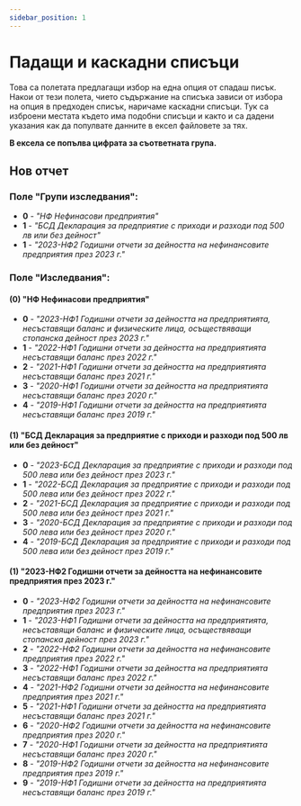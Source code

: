 ```yaml
---
sidebar_position: 1
---
```


# Падащи и каскадни списъци

Това са полетата предлагащи избор на една опция от спадаш писък.
Накои от тези полета, чието съдържание на списъка зависи от избора на опция в предходен списък, наричаме каскадни списъци.
Тук са изброени местата където има подобни списъци и както и са дадени указания как да популвате данните в ексел файловете за тях. 

**В ексела се попълва цифрата за съответната група.**

## Нов отчет
### Поле "Групи изследвания":
- **0** - *"НФ Нефинасови предприятия"*
- **1** - *"БСД Декларация за предприятие с приходи и разходи под 500 лв или без дейност"*
- **1** - *"2023-НФ2 Годишни отчети за дейността на нефинансовите предприятия през 2023 г."*

### Поле "Изследвания":
#### (0) "НФ Нефинасови предприятия"
- **0** - *"2023-НФ1 Годишни отчети за дейността на предприятията, несъставящи баланс и физическите лица, осъществяващи стопанска дейност през 2023 г."*
- **1** - *"2022-НФ1 Годишни отчети за дейността на предприятията несъставящи баланс през 2022 г."*
- **2** - *"2021-НФ1 Годишни отчети за дейността на предприятията несъставящи баланс през 2021 г."*
- **3** - *"2020-НФ1 Годишни отчети за дейността на предприятията несъставящи баланс през 2020 г."*
- **4** - *"2019-НФ1 Годишни отчети за дейността на предприятията несъставящи баланс през 2019 г."*

#### (1) "БСД Декларация за предприятие с приходи и разходи под 500 лв или без дейност"

- **0** - *"2023-БСД Декларация за предприятие с приходи и разходи под 500 лева или без дейност през 2023 г."*
- **1** - *"2022-БСД Декларация за предприятие с приходи и разходи под 500 лева или без дейност през 2022 г."*
- **2** - *"2021-БСД Декларация за предприятие с приходи и разходи под 500 лева или без дейност през 2021 г."*
- **3** - *"2020-БСД Декларация за предприятие с приходи и разходи под 500 лева или без дейност през 2020 г."*
- **4** - *"2019-БСД Декларация за предприятие с приходи и разходи под 500 лева или без дейност през 2019 г."*

#### (1) "2023-НФ2 Годишни отчети за дейността на нефинансовите предприятия през 2023 г."
- **0** - *"2023-НФ2 Годишни отчети за дейността на нефинансовите предприятия през 2023 г."*
- **1** - *"2023-НФ1 Годишни отчети за дейността на предприятията, несъставящи баланс и физическите лица, осъществяващи стопанска дейност през 2023 г."*
- **2** - *"2022-НФ2 Годишни отчети за дейността на нефинансовите предприятия през 2022 г."*
- **3** - *"2022-НФ1 Годишни отчети за дейността на предприятията несъставящи баланс през 2022 г."*
- **4** - *"2021-НФ2 Годишни отчети за дейността на нефинансовите предприятия през 2021 г."*
- **5** - *"2021-НФ1 Годишни отчети за дейността на предприятията несъставящи баланс през 2021 г."*
- **6** - *"2020-НФ2 Годишни отчети за дейността на нефинансовите предприятия през 2020 г."*
- **7** - *"2020-НФ1 Годишни отчети за дейността на предприятията несъставящи баланс през 2020 г."*
- **8** - *"2019-НФ2 Годишни отчети за дейността на нефинансовите предприятия през 2019 г."*
- **9** - *"2019-НФ1 Годишни отчети за дейността на предприятията несъставящи баланс през 2019 г."*